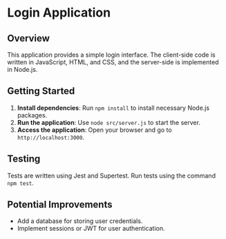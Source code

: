 # Login Application

## Overview

This application provides a simple login interface. The client-side code is written in JavaScript, HTML, and CSS, and the server-side is implemented in Node.js.

## Getting Started

1. **Install dependencies**: Run `npm install` to install necessary Node.js packages.
2. **Run the application**: Use `node src/server.js` to start the server.
3. **Access the application**: Open your browser and go to `http://localhost:3000`.

## Testing

Tests are written using Jest and Supertest. Run tests using the command `npm test`.

## Potential Improvements
- Add a database for storing user credentials.
- Implement sessions or JWT for user authentication.
